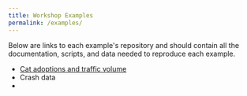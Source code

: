 ```yaml
---
title: Workshop Examples
permalink: /examples/
---
```

Below are links to each example's repository and should contain all the documentation, scripts, and data needed to reproduce each example.

- [Cat adoptions and traffic volume]()
- Crash data
- 
